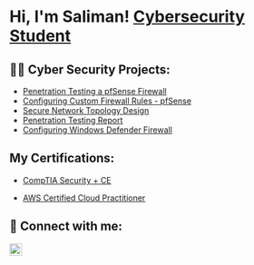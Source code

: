 <h1>Hi, I'm Saliman! <a href="https://www.linkedin.com/in/saliman-zadran/">Cybersecurity Student</a>

<h2>👨‍💻 Cyber Security Projects:</h2>

- [Penetration Testing a pfSense Firewall](https://github.com/SulliZ/Penetration-Test-pfSense-Firewall-)
- [Configuring Custom Firewall Rules - pfSense](https://github.com/SulliZ/Customizing-Firewall-Rules)
- [Secure Network Topology Design](https://github.com/SulliZ/Secure-Network-Topology-Design/tree/main)
- [Penetration Testing Report](https://github.com/SulliZ/Penetration-Testing-Report/tree/main)
- [Configuring Windows Defender Firewall](https://github.com/SulliZ/Configuring-Windows-Defender-Firewall)  

<h2> My Certifications:</h2>

- [CompTIA Security + CE](https://credly.com/badges/b2c05f80-6bf9-4741-bf1b-e32e2ead6c6b/linked_in_profile?trk=public_profile_see-credential) 

- [AWS Certified Cloud Practitioner](https://www.credly.com/badges/39a06eed-35f8-4877-8104-0f7c027dd4de/linked_in_profile?trk=public_profile_see-credential) 

<h2> 🤳 Connect with me:</h2>

[<img align="left" alt="JoshMadakor | LinkedIn" width="22px" src="https://cdn.jsdelivr.net/npm/simple-icons@v3/icons/linkedin.svg" />][linkedin]

[linkedin]: https://www.linkedin.com/in/saliman-zadran

<!--
**Sulliz/Sulliz** is a ✨ _special_ ✨ repository because its `README.md` (this file) appears on your GitHub profile.

Here are some ideas to get you started:

- 🔭 I’m currently working on ...
- 🌱 I’m currently learning ...
- 👯 I’m looking to collaborate on ...
- 🤔 I’m looking for help with ...
- 💬 Ask me about ...
- 📫 How to reach me: ...
- 😄 Pronouns: ...
- ⚡ Fun fact: ...
-->
